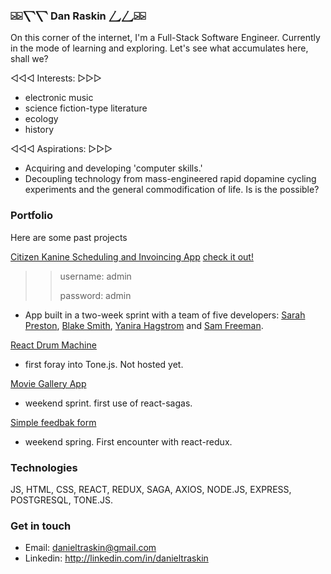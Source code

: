 ### ⍄⍄⎲⎲ Dan Raskin ⎳⎳⍄⍄
On this corner of the internet, I'm a Full-Stack Software Engineer. Currently in the mode of learning and exploring. Let's see what accumulates here, shall we?

◁◁◁ Interests: ▷▷▷
  - electronic music
  - science fiction-type literature
  - ecology
  - history
 
◁◁◁ Aspirations: ▷▷▷
  - Acquiring and developing 'computer skills.'
  - Decoupling technology from mass-engineered rapid dopamine cycling experiments and the general commodification of life. Is is the possible?

### Portfolio
<!--
Current project: Scheduling and invoicing app for dog-walking company
- very practical!
-->
Here are some past projects

[Citizen Kanine Scheduling and Invoincing App](https://github.com/danraskin/citizen-kanine-demo)
[check it out!](http://citizen-kanine-demo.herokuapp.com)
>>username: admin
>>
>>password: admin
- App built in a two-week sprint with a team of five developers: [Sarah Preston](https://github.com/seprest1), [Blake Smith](https://github.com/blakesmithmn), [Yanira Hagstrom](https://github.com/YaniraHagstrom) and [Sam Freeman](https://github.com/sam-c-freeman).

[React Drum Machine](https://github.com/danraskin/rhythm-sequencer-solo-project)
- first foray into Tone.js. Not hosted yet.

[Movie Gallery App](https://github.com/danraskin/weekend-movies-sagas)
- weekend sprint. first use of react-sagas.

[Simple feedbak form](https://github.com/danraskin/weekend-redux-feedback-loop)
- weekend spring. First encounter with react-redux.

### Technologies
JS, HTML, CSS, REACT, REDUX, SAGA, AXIOS, NODE.JS, EXPRESS, POSTGRESQL, TONE.JS.

### Get in touch
* Email: danieltraskin@gmail.com
* Linkedin: http://linkedin.com/in/danieltraskin
